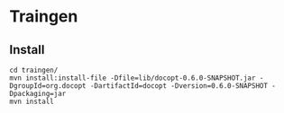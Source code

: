 Traingen
========

Install
-------

```
cd traingen/
mvn install:install-file -Dfile=lib/docopt-0.6.0-SNAPSHOT.jar -DgroupId=org.docopt -DartifactId=docopt -Dversion=0.6.0-SNAPSHOT -Dpackaging=jar
mvn install
```
